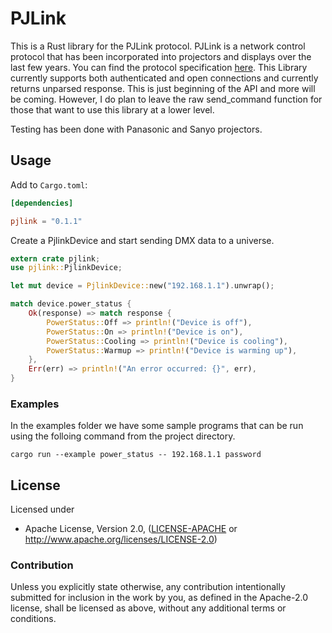 # PJLink

This is a Rust library for the PJLink protocol.  PJLink is a network control protocol that has been incorporated into projectors and displays over the last few years.  You can find the protocol specification [here](https://www.google.com/url?sa=t&rct=j&q=&esrc=s&source=web&cd=1&cad=rja&uact=8&ved=2ahUKEwj6s-zOkODcAhWEG3wKHbagAloQFjAAegQIABAC&url=https%3A%2F%2Fpjlink.jbmia.or.jp%2Fenglish%2Fdata%2F5-1_PJLink_eng_20131210.pdf&usg=AOvVaw3eWuyry5fcVR1_R-jxrK7J). This Library currently supports both authenticated and open connections and currently returns unparsed response.  This is just beginning of the API and more will be coming. However, I do plan to leave the raw send_command function for those that want to use this library at a lower level.

Testing has been done with Panasonic and Sanyo projectors.

## Usage

Add to `Cargo.toml`:

```toml
[dependencies]

pjlink = "0.1.1"
```

Create a PjlinkDevice and start sending DMX data to a universe.

```rust
extern crate pjlink;
use pjlink::PjlinkDevice;

let mut device = PjlinkDevice::new("192.168.1.1").unwrap();

match device.power_status {
    Ok(response) => match response {
        PowerStatus::Off => println!("Device is off"),
        PowerStatus::On => println!("Device is on"),
        PowerStatus::Cooling => println!("Device is cooling"),
        PowerStatus::Warmup => println!("Device is warming up"),
    },
    Err(err) => println!("An error occurred: {}", err),
}

```

### Examples

In the examples folder we have some sample programs that can be run using the folloing command from the project directory.

```
cargo run --example power_status -- 192.168.1.1 password
```

## License

Licensed under

 * Apache License, Version 2.0, ([LICENSE-APACHE](LICENSE-APACHE) or http://www.apache.org/licenses/LICENSE-2.0)


### Contribution

Unless you explicitly state otherwise, any contribution intentionally
submitted for inclusion in the work by you, as defined in the Apache-2.0
license, shall be licensed as above, without any additional terms or
conditions.

